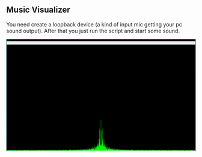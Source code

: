 ## Music Visualizer

You need create a loopback device (a kind of input mic getting your pc sound output). After that you just run the script and start some sound.

![luMuVi](./imgs/lumuvi.png)

